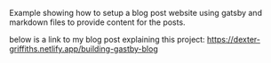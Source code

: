 Example showing how to setup a blog post website using gatsby and markdown files to provide content for the posts.

below is a link to my blog post explaining this project:
https://dexter-griffiths.netlify.app/building-gastby-blog